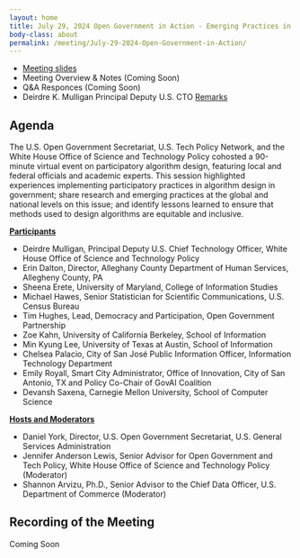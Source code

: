 ```yaml
---
layout: home
title: July 29, 2024 Open Government in Action - Emerging Practices in Participatory Algorithm Design
body-class: about
permalink: /meeting/July-29-2024-Open-Government-in-Action/
---
```



* [Meeting slides](/assets/files/07292024_Emerging_Practices_in_Participatory_Algorithm_Design_Presentation.pdf)
* Meeting Overview & Notes (Coming Soon)
* Q&A Responces (Coming Soon)
* Deirdre K. Mulligan Principal Deputy U.S. CTO [Remarks](/assets/files/07292024_D.Mulligan_Remarks_Emerging_Practices_in_Participatory_Algorithm_Design.docx)

## Agenda
The U.S. Open Government Secretariat, U.S. Tech Policy Network, and the White House Office of Science and Technology Policy cohosted a 90-minute virtual event on participatory algorithm design, featuring local and federal officials and academic experts. This session highlighted experiences implementing participatory practices in algorithm design in government; share research and emerging practices at the global and national levels on this issue; and identify lessons learned to ensure that methods used to design algorithms are equitable and inclusive.<br>

<ins> **Participants** </ins>
* Deirdre Mulligan, Principal Deputy U.S. Chief Technology Officer, White House Office of Science and Technology Policy
* Erin Dalton, Director, Alleghany County Department of Human Services, Allegheny County, PA
* Sheena Erete, University of Maryland, College of Information Studies
* Michael Hawes, Senior Statistician for Scientific Communications, U.S. Census Bureau
* Tim Hughes, Lead, Democracy and Participation, Open Government Partnership
* Zoe Kahn, University of California Berkeley, School of Information
* Min Kyung Lee, University of Texas at Austin, School of Information
* Chelsea Palacio, City of San José Public Information Officer, Information Technology Department
* Emily Royall, Smart City Administrator, Office of Innovation, City of San Antonio, TX and Policy Co-Chair of GovAI Coalition
* Devansh Saxena, Carnegie Mellon University, School of Computer Science <br>

<ins> **Hosts and Moderators** </ins>
* Daniel York, Director, U.S. Open Government Secretariat, U.S. General Services Administration
* Jennifer Anderson Lewis, Senior Advisor for Open Government and Tech Policy, White House Office of Science and Technology Policy (Moderator)
* Shannon Arvizu, Ph.D., Senior Advisor to the Chief Data Officer, U.S. Department of Commerce (Moderator) <br>

## Recording of the Meeting

Coming Soon
